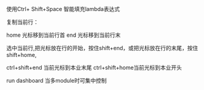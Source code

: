 使用Ctrl+ Shift+Space 智能填充lambda表达式



复制当前行：

home 光标移到当前行首	end  光标移到当前行末

选中当前行,把光标放在行的开始，按住shift+end，或把光标放在行的末尾，按住shift+home,

ctrl+shift+end 当前光标到本业末尾      ctrl+shift+home当前光标到本业开头

run dashboard	当多module时可集中控制